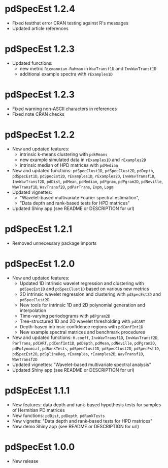 # pdSpecEst 1.2.4

* Fixed testthat error CRAN testing against R's messages
* Updated article references

# pdSpecEst 1.2.3

* Updated functions:
  + new metric `Riemannian-Rahman` in `WavTransf1D` and `InvWavTransf1D`
  + additional example spectra with `rExamples1D`

# pdSpecEst 1.2.3

* Fixed warning non-ASCII characters in references
* Fixed note CRAN checks

# pdSpecEst 1.2.2

* New and updated features:
  + intrinsic k-means clustering with `pdkMeans`
  + new example simulated data in `rExamples1D` and `rExamples2D`
  + intrinsic median of HPD matrices with `pdMedian`
* New and updated functions: `pdSpecClust1D`, `pdSpecClust2D`, `pdDepth`, `pdSpecEst1D`, `pdSpecEst2D`, `rExamples1D`, `rExamples2D`, `InvWavTransf1D`, `InvWavTransf2D`, `pdDist`, 
`pdMean`, `pdMedian`, `pdPgram`, `pdPgram2D`, `pdNeville`, `WavTransf1D`, `WavTransf2D`, 
`pdParTrans`, `Expm`, `Logm`
* Updated vignettes: 
  + "Wavelet-based multivariate Fourier spectral estimation", 
  + "Data depth and rank-based tests for HPD matrices"
* Updated Shiny app (see README or DESCRIPTION for url)

# pdSpecEst 1.2.1

* Removed unnecessary package imports

# pdSpecEst 1.2.0

* New and updated features: 
  + Updated 1D intrinsic wavelet regression and clustering with `pdSpecEst1D` and `pdSpecClust1D` based on various new metrics
  + 2D intrinsic wavelet regression and clustering with `pdSpecEst2D` and `pdSpecClust2D`
  + New tools for intrinsic 1D and 2D polynomial generation and interpolation
  + Time-varying periodograms with `pdPgram2D`
  + Tree-structured 1D and 2D wavelet thresholding with `pdCART` 
  + Depth-based intrinsic confidence regions with `pdConfInt1D` 
  + New example spectral matrices and benchmark procedures
* New and updated functions: `H.coeff`, `InvWavTransf1D`, `InvWavTransf2D`, `ParTrans`, `pdCART`, `pdConfInt1D`, `pdDepth`, `pdMean`, `pdNeville`, `pdPgram2D`, `pdPolynomial`, 
`pdRankTests`, `pdSpecClust1D`, `pdSpecClust2D`, `pdSpecEst1D`, `pdSpecEst2D`, `pdSplineReg`, `rExamples`, `rExamples2D`, `WavTransf1D`, `WavTransf2D`
* Updated vignettes: "Wavelet-based multivariate spectral analysis"
* Updated Shiny app (see README or DESCRIPTION for url)

# pdSpEcEst 1.1.1

* New features: data depth and rank-based hypothesis tests for samples of Hermitian PD matrices
* New functions: `pdDist`, `pdDepth`, `pdRankTests`
* New vignette: "Data depth and rank-based tests for HPD matrices"
* New demo Shiny app (see README or DESCRIPTION for url)

# pdSpecEst 1.0.0

* New release



